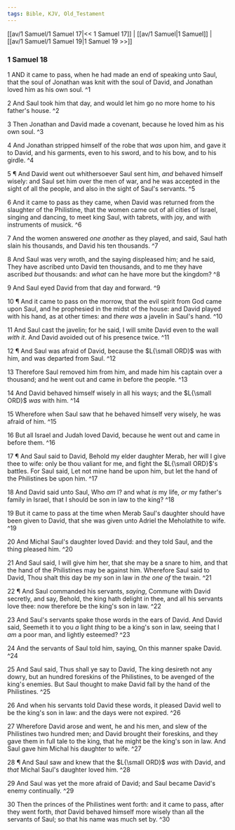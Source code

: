 ```yaml
---
tags: Bible, KJV, Old_Testament
---
```


[[av/1 Samuel/1 Samuel 17|<< 1 Samuel 17]] | [[av/1 Samuel|1 Samuel]] | [[av/1 Samuel/1 Samuel 19|1 Samuel 19 >>]]

### 1 Samuel 18

1 AND it came to pass, when he had made an end of speaking unto Saul, that the soul of Jonathan was knit with the soul of David, and Jonathan loved him as his own soul. ^1

2 And Saul took him that day, and would let him go no more home to his father's house. ^2

3 Then Jonathan and David made a covenant, because he loved him as his own soul. ^3

4 And Jonathan stripped himself of the robe that _was_ upon him, and gave it to David, and his garments, even to his sword, and to his bow, and to his girdle. ^4

5 ¶ And David went out whithersoever Saul sent him, _and_ behaved himself wisely: and Saul set him over the men of war, and he was accepted in the sight of all the people, and also in the sight of Saul's servants. ^5

6 And it came to pass as they came, when David was returned from the slaughter of the Philistine, that the women came out of all cities of Israel, singing and dancing, to meet king Saul, with tabrets, with joy, and with instruments of musick. ^6

7 And the women answered _one_ _another_ as they played, and said, Saul hath slain his thousands, and David his ten thousands. ^7

8 And Saul was very wroth, and the saying displeased him; and he said, They have ascribed unto David ten thousands, and to me they have ascribed _but_ thousands: and _what_ can he have more but the kingdom? ^8

9 And Saul eyed David from that day and forward. ^9

10 ¶ And it came to pass on the morrow, that the evil spirit from God came upon Saul, and he prophesied in the midst of the house: and David played with his hand, as at other times: and _there_ _was_ a javelin in Saul's hand. ^10

11 And Saul cast the javelin; for he said, I will smite David even to the wall _with_ _it_. And David avoided out of his presence twice. ^11

12 ¶ And Saul was afraid of David, because the $L{\small ORD}$ was with him, and was departed from Saul. ^12

13 Therefore Saul removed him from him, and made him his captain over a thousand; and he went out and came in before the people. ^13

14 And David behaved himself wisely in all his ways; and the $L{\small ORD}$ _was_ with him. ^14

15 Wherefore when Saul saw that he behaved himself very wisely, he was afraid of him. ^15

16 But all Israel and Judah loved David, because he went out and came in before them. ^16

17 ¶ And Saul said to David, Behold my elder daughter Merab, her will I give thee to wife: only be thou valiant for me, and fight the $L{\small ORD}$'s battles. For Saul said, Let not mine hand be upon him, but let the hand of the Philistines be upon him. ^17

18 And David said unto Saul, Who _am_ I? and what _is_ my life, _or_ my father's family in Israel, that I should be son in law to the king? ^18

19 But it came to pass at the time when Merab Saul's daughter should have been given to David, that she was given unto Adriel the Meholathite to wife. ^19

20 And Michal Saul's daughter loved David: and they told Saul, and the thing pleased him. ^20

21 And Saul said, I will give him her, that she may be a snare to him, and that the hand of the Philistines may be against him. Wherefore Saul said to David, Thou shalt this day be my son in law in _the_ _one_ _of_ the twain. ^21

22 ¶ And Saul commanded his servants, _saying_, Commune with David secretly, and say, Behold, the king hath delight in thee, and all his servants love thee: now therefore be the king's son in law. ^22

23 And Saul's servants spake those words in the ears of David. And David said, Seemeth it to you _a_ light _thing_ to be a king's son in law, seeing that I _am_ a poor man, and lightly esteemed? ^23

24 And the servants of Saul told him, saying, On this manner spake David. ^24

25 And Saul said, Thus shall ye say to David, The king desireth not any dowry, but an hundred foreskins of the Philistines, to be avenged of the king's enemies. But Saul thought to make David fall by the hand of the Philistines. ^25

26 And when his servants told David these words, it pleased David well to be the king's son in law: and the days were not expired. ^26

27 Wherefore David arose and went, he and his men, and slew of the Philistines two hundred men; and David brought their foreskins, and they gave them in full tale to the king, that he might be the king's son in law. And Saul gave him Michal his daughter to wife. ^27

28 ¶ And Saul saw and knew that the $L{\small ORD}$ _was_ with David, and _that_ Michal Saul's daughter loved him. ^28

29 And Saul was yet the more afraid of David; and Saul became David's enemy continually. ^29

30 Then the princes of the Philistines went forth: and it came to pass, after they went forth, _that_ David behaved himself more wisely than all the servants of Saul; so that his name was much set by. ^30
